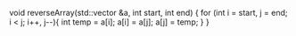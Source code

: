 void reverseArray(std::vector<int> &a, int start, int end)
{
  for (int i = start, j = end; i < j; i++, j--){
  int temp = a[i];
  a[i] = a[j];
  a[j] = temp;
  }
}
